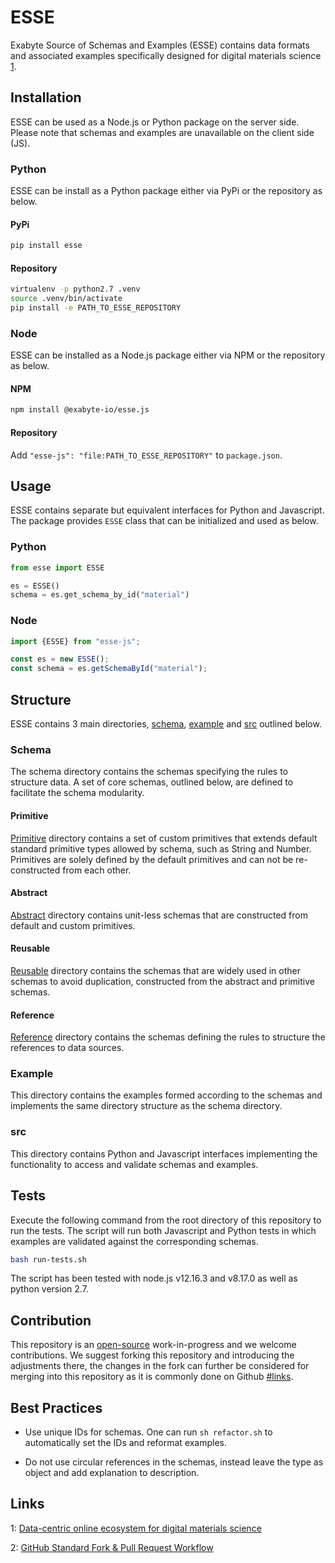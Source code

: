 # ESSE

Exabyte Source of Schemas and Examples (ESSE) contains data formats and associated examples specifically designed for digital materials science [1](#links).

## Installation

ESSE can be used as a Node.js or Python package on the server side. Please note that schemas and examples are unavailable on the client side (JS).

### Python

ESSE can be install as a Python package either via PyPi or the repository as below.

#### PyPi

```bash
pip install esse
```

#### Repository

```bash
virtualenv -p python2.7 .venv
source .venv/bin/activate
pip install -e PATH_TO_ESSE_REPOSITORY
```

### Node

ESSE can be installed as a Node.js package either via NPM or the repository as below.

#### NPM

```bash
npm install @exabyte-io/esse.js
```

#### Repository

Add `"esse-js": "file:PATH_TO_ESSE_REPOSITORY"` to `package.json`.

## Usage

ESSE contains separate but equivalent interfaces for Python and Javascript.
The package provides `ESSE` class that can be initialized and used as below.

### Python

```python
from esse import ESSE

es = ESSE()
schema = es.get_schema_by_id("material")
```

### Node

```javascript
import {ESSE} from "esse-js";

const es = new ESSE();
const schema = es.getSchemaById("material");
```

## Structure

ESSE contains 3 main directories, [schema](schema), [example](example) and [src](src) outlined below.

### Schema

The schema directory contains the schemas specifying the rules to structure data. A set of core schemas, outlined below, are defined to facilitate the schema modularity.

#### Primitive

[Primitive](schema/core/primitive) directory contains a set of custom primitives that extends default standard primitive types allowed by schema, such as String and Number.
Primitives are solely defined by the default primitives and can not be re-constructed from each other.

#### Abstract

[Abstract](schema/core/abstract) directory contains unit-less schemas that are constructed from default and custom primitives.

#### Reusable

[Reusable](schema/core/reusable) directory contains the schemas that are widely used in other schemas to avoid duplication, constructed from the abstract and primitive schemas.

#### Reference

[Reference](schema/core/reference) directory contains the schemas defining the rules to structure the references to data sources.

### Example

This directory contains the examples formed according to the schemas and implements the same directory structure as the schema directory.

### src

This directory contains Python and Javascript interfaces implementing the functionality to access and validate schemas and examples.

## Tests

Execute the following command from the root directory of this repository to run the tests. The script will run both Javascript and Python tests in which examples are validated against the corresponding schemas.

```bash
bash run-tests.sh
```
The script has been tested with node.js v12.16.3 and v8.17.0 as well as python version 2.7.

## Contribution

This repository is an [open-source](LICENSE.md) work-in-progress and we welcome contributions. We suggest forking this repository and introducing the adjustments there, the changes in the fork can further be considered for merging into this repository as it is commonly done on Github [#links](2).

## Best Practices

- Use unique IDs for schemas. One can run `sh refactor.sh` to automatically set the IDs and reformat examples.

- Do not use circular references in the schemas, instead leave the type as object and add explanation to description.

## Links

1: [Data-centric online ecosystem for digital materials science](https://arxiv.org/pdf/1902.10838.pdf)

2: [GitHub Standard Fork & Pull Request Workflow](https://gist.github.com/Chaser324/ce0505fbed06b947d962)

